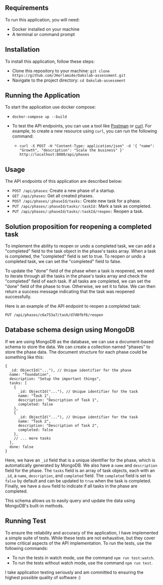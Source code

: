 ## Requirements

To run this application, you will need:

* Docker installed on your machine
* A terminal or command prompt

## Installation

To install this application, follow these steps:

* Clone this repository to your machine: `git clone https://github.com/JHorlamide/Oakslab-assessment.git`
* Navigate to the project directory: `cd Oakslab-assessment`

## Running the Application

To start the application use docker compose:

* `docker-compose up --build`
* To test the API endpoints, you can use a tool like [Postman](https://www.postman.com/downloads/) or [curl](https://curl.se/). For example, to create a new resource using `curl`, you can run the following command:

  * ```
    curl -X POST -H "Content-Type: application/json" -d '{ "name": "Growth", "description": "Scale the business" }' http://localhost:8080/api/phases
    ```

## Usage

The API endpoints of this application are described below:

* `POST /api/phases`: Create a new phase of a startup.
* `GET /api/phases`: Get all created phases.
* `POST /api/phases/:phaseId/tasks:` Create new task for a phase.
* `PUT /api/phases/:phaseId/tasks/:taskId:` Mark a task as completed.
* `PUT /api/phases/:phaseId/tasks/:taskId/reopen:` Reopen a task.

## Solution proposition for reopening a completed task

To implement the ability to reopen or undo a completed task, we can add a "completed" field to the task object in the phase's tasks array. When a task is completed, the "completed" field is set to true. To reopen or undo a completed task, we can set the "completed" field to false.

To update the "done" field of the phase when a task is reopened, we need to iterate through all the tasks in the phase's tasks array and check the "completed" field of each task. If all tasks are completed, we can set the "done" field of the phase to true. Otherwise, we set it to false. We can then return a success message indicating that the task was reopened successfully.

Here is an example of the API endpoint to reopen a completed task:

```
PUT /api/phases/c6a753a7/task/d7d0fbf6/reopen
```

## Database schema design using MongoDB

If we are using MongoDB as the database, we can use a document-based schema to store the data. We can create a collection named "phases" to store the phase data. The document structure for each phase could be something like this:

```
{
  _id: ObjectId("..."), // Unique identifier for the phase
  name: "foundation",
  description: "Setup the important things",
  tasks: [
    {
      _id: ObjectId("..."), // Unique identifier for the task
      name: "Task 1",
      description: "Description of Task 1",
      completed: false
    },
    {
      _id: ObjectId("..."), // Unique identifier for the task
      name: "Task 2",
      description: "Description of Task 2",
      completed: false
    },
    // ... more tasks
  ],
  done: false
}
```

Here, we have an `_id` field that is a unique identifier for the phase, which is automatically generated by MongoDB. We also have a `name` and `description` field for the phase. The `tasks` field is an array of task objects, each with an `_id`, a `name`, `description`, and `completed` field. The `completed` field is set to `false` by default and can be updated to `true` when the task is completed. Finally, we have a `done` field to indicate if all tasks in the phase are completed.

This schema allows us to easily query and update the data using MongoDB's built-in methods.

## Running Test

To ensure the reliability and accuracy of the application, I have implemented a simple suite of tests. While these tests are not exhaustive, but they cover some critical aspects of the API implementation. To run the tests, use the following commands:

* To run the tests in watch mode, use the command `npm run test:watch`.
* To run the tests without watch mode, use the command `npm run test`.

I take application testing seriously and am committed to ensuring the highest possible quality of software :)
